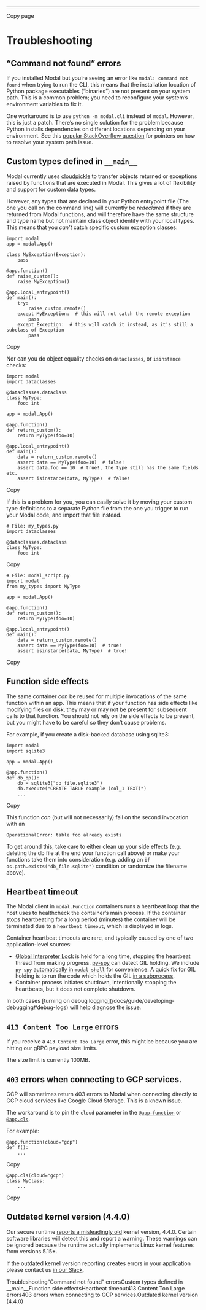 * * *

Copy page

# Troubleshooting

## “Command not found” errors

If you installed Modal but you’re seeing an error like `modal: command not
found` when trying to run the CLI, this means that the installation location
of Python package executables (“binaries”) are not present on your system
path. This is a common problem; you need to reconfigure your system’s
environment variables to fix it.

One workaround is to use `python -m modal.cli` instead of `modal`. However,
this is just a patch. There’s no single solution for the problem because
Python installs dependencies on different locations depending on your
environment. See this [popular StackOverflow
question](https://stackoverflow.com/q/35898734) for pointers on how to resolve
your system path issue.

## Custom types defined in `__main__`

Modal currently uses [cloudpickle](https://github.com/cloudpipe/cloudpickle)
to transfer objects returned or exceptions raised by functions that are
executed in Modal. This gives a lot of flexibility and support for custom data
types.

However, any types that are declared in your Python entrypoint file (The one
you call on the command line) will currently be _redeclared_ if they are
returned from Modal functions, and will therefore have the same structure and
type name but not maintain class object identity with your local types. This
means that you _can’t_ catch specific custom exception classes:

    import modal
    app = modal.App()

    class MyException(Exception):
        pass

    @app.function()
    def raise_custom():
        raise MyException()

    @app.local_entrypoint()
    def main():
        try:
            raise_custom.remote()
        except MyException:  # this will not catch the remote exception
            pass
        except Exception:  # this will catch it instead, as it's still a subclass of Exception
            pass

Copy

Nor can you do object equality checks on `dataclasses`, or `isinstance`
checks:

    import modal
    import dataclasses

    @dataclasses.dataclass
    class MyType:
        foo: int

    app = modal.App()

    @app.function()
    def return_custom():
        return MyType(foo=10)

    @app.local_entrypoint()
    def main():
        data = return_custom.remote()
        assert data == MyType(foo=10)  # false!
        assert data.foo == 10  # true!, the type still has the same fields etc.
        assert isinstance(data, MyType)  # false!

Copy

If this is a problem for you, you can easily solve it by moving your custom
type definitions to a separate Python file from the one you trigger to run
your Modal code, and import that file instead.

    # File: my_types.py
    import dataclasses

    @dataclasses.dataclass
    class MyType:
        foo: int

Copy

    # File: modal_script.py
    import modal
    from my_types import MyType

    app = modal.App()

    @app.function()
    def return_custom():
        return MyType(foo=10)

    @app.local_entrypoint()
    def main():
        data = return_custom.remote()
        assert data == MyType(foo=10)  # true!
        assert isinstance(data, MyType)  # true!

Copy

## Function side effects

The same container _can_ be reused for multiple invocations of the same
function within an app. This means that if your function has side effects like
modifying files on disk, they may or may not be present for subsequent calls
to that function. You should not rely on the side effects to be present, but
you might have to be careful so they don’t cause problems.

For example, if you create a disk-backed database using sqlite3:

    import modal
    import sqlite3

    app = modal.App()

    @app.function()
    def db_op():
        db = sqlite3("db_file.sqlite3")
        db.execute("CREATE TABLE example (col_1 TEXT)")
        ...

Copy

This function _can_ (but will not necessarily) fail on the second invocation
with an

`OperationalError: table foo already exists`

To get around this, take care to either clean up your side effects (e.g.
deleting the db file at the end your function call above) or make your
functions take them into consideration (e.g. adding an `if
os.path.exists("db_file.sqlite")` condition or randomize the filename above).

## Heartbeat timeout

The Modal client in `modal.Function` containers runs a heartbeat loop that the
host uses to healthcheck the container’s main process. If the container stops
heartbeating for a long period (minutes) the container will be terminated due
to a `heartbeat timeout`, which is displayed in logs.

Container heartbeat timeouts are rare, and typically caused by one of two
application-level sources:

  * [Global Interpreter Lock](https://wiki.python.org/moin/GlobalInterpreterLock) is held for a long time, stopping the heartbeat thread from making progress. [py-spy](https://github.com/benfred/py-spy?tab=readme-ov-file#how-does-gil-detection-work) can detect GIL holding. We include `py-spy` [automatically in `modal shell`](/docs/guide/developing-debugging#debug-shells) for convenience. A quick fix for GIL holding is to run the code which holds the GIL [in a subprocess](https://docs.python.org/3/library/multiprocessing.html#the-process-class).
  * Container process initiates shutdown, intentionally stopping the heartbeats, but it does not complete shutdown.

In both cases [turning on debug logging](/docs/guide/developing-
debugging#debug-logs) will help diagnose the issue.

## `413 Content Too Large` errors

If you receive a `413 Content Too Large` error, this might be because you are
hitting our gRPC payload size limits.

The size limit is currently 100MB.

## `403` errors when connecting to GCP services.

GCP will sometimes return 403 errors to Modal when connecting directly to GCP
cloud services like Google Cloud Storage. This is a known issue.

The workaround is to pin the `cloud` parameter in the
[`@app.function`](https://modal.com/docs/reference/modal.App#function) or
[`@app.cls`](https://modal.com/docs/reference/modal.App#cls).

For example:

    @app.function(cloud="gcp")
    def f():
        ...

Copy

    @app.cls(cloud="gcp")
    class MyClass:
        ...

Copy

## Outdated kernel version (4.4.0)

Our secure runtime [reports a misleadingly
old](https://github.com/google/gvisor/issues/11117) kernel version, 4.4.0.
Certain software libraries will detect this and report a warning. These
warnings can be ignored because the runtime actually implements Linux kernel
features from versions 5.15+.

If the outdated kernel version reporting creates errors in your application
please contact us [in our Slack](https://modal.com/slack).

Troubleshooting“Command not found” errorsCustom types defined in
__main__Function side effectsHeartbeat timeout413 Content Too Large errors403
errors when connecting to GCP services.Outdated kernel version (4.4.0)
